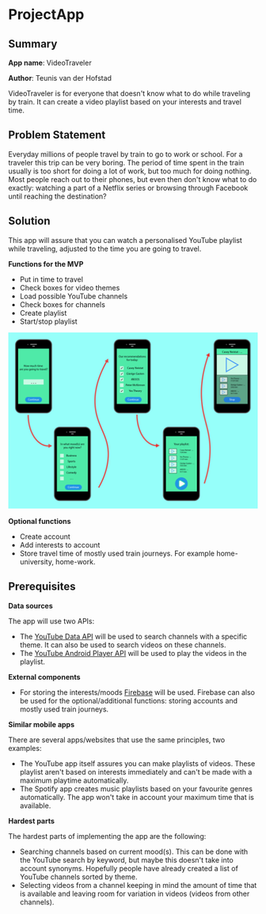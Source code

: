 # ProjectApp

## Summary 
**App name**: VideoTraveler 

**Author**: Teunis van der Hofstad 

VideoTraveler is for everyone that doesn't know what to do while traveling by train. It can create a video playlist based on your interests and travel time. 

## Problem Statement 
Everyday millions of people travel by train to go to work or school. 
For a traveler this trip can be very boring. 
The period of time spent in the train usually is too short for doing a lot of work, but too much for doing nothing. 
Most people reach out to their phones, but even then don't know what to do exactly: watching a part of a Netflix series or browsing through Facebook until reaching the destination? 

## Solution 
This app will assure that you can watch a personalised YouTube playlist while traveling, adjusted to the time you are going to travel. 

**Functions for the MVP**
- Put in time to travel
- Check boxes for video themes
- Load possible YouTube channels 
- Check boxes for channels 
- Create playlist 
- Start/stop playlist 

![Alt text](https://github.com/teunisvdh/ProjectApp/blob/master/doc/jpg_Tekengebied%201%404x-100.jpg)

**Optional functions**
- Create account 
- Add interests to account 
- Store travel time of mostly used train journeys. For example home-university, home-work. 

## Prerequisites 

**Data sources**

The app will use two APIs: 
- The [YouTube Data API](https://developers.google.com/youtube/v3/getting-started) will be used to search channels with a specific theme. It can also be used to search videos on these channels. 
- The [YouTube Android Player API](https://developers.google.com/youtube/android/player/) will be used to play the videos in the playlist. 

**External components** 
- For storing the interests/moods [Firebase](https://firebase.google.com/) will be used. Firebase can also be used for the optional/additional functions: storing accounts and mostly used train journeys. 

**Similar mobile apps**

There are several apps/websites that use the same principles, two examples: 

- The YouTube app itself assures you can make playlists of videos. These playlist aren't based on interests immediately and can't be made with a maximum playtime automatically. 
- The Spotify app creates music playlists based on your favourite genres automatically. The app won't take in account your maximum time that is available. 

**Hardest parts** 

The hardest parts of implementing the app are the following: 
- Searching channels based on current mood(s). This can be done with the YouTube search by keyword, but maybe this doesn't take into account synonyms. Hopefully people have already created a list of YouTube channels sorted by theme.  
- Selecting videos from a channel keeping in mind the amount of time that is available and leaving room for variation in videos (videos from other channels). 
